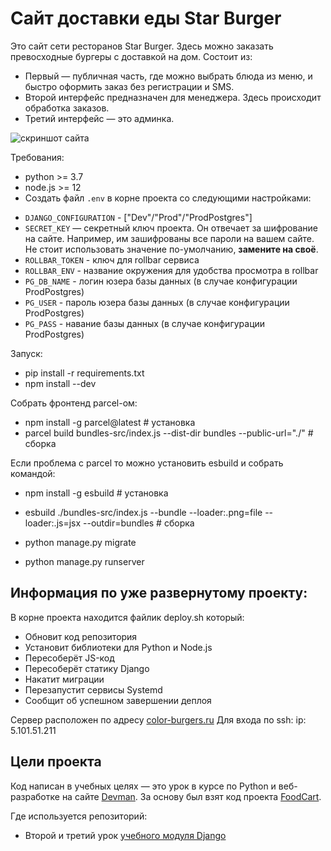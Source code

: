 # Сайт доставки еды Star Burger

Это сайт сети ресторанов Star Burger. Здесь можно заказать превосходные бургеры с доставкой на дом.
Состоит из:

- Первый — публичная часть, где можно выбрать блюда из меню, и быстро оформить заказ без регистрации и SMS.
- Второй интерфейс предназначен для менеджера. Здесь происходит обработка заказов.
- Третий интерфейс — это админка.

![скриншот сайта](https://dvmn.org/filer/canonical/1594651635/686/)

Требования:

- python >= 3.7
- node.js >= 12
- Cоздать файл `.env` в корне проекта со следующими настройками:

* `DJANGO_CONFIGURATION` - ["Dev"/"Prod"/"ProdPostgres"]
* `SECRET_KEY` — секретный ключ проекта. Он отвечает за шифрование на сайте. Например, им зашифрованы все пароли на вашем сайте. Не стоит использовать значение по-умолчанию, **замените на своё**.
* `ROLLBAR_TOKEN` - ключ для rollbar сервиса
* `ROLLBAR_ENV` - название окружения для удобства просмотра в rollbar
* `PG_DB_NAME` - логин юзера базы данных (в случае конфигурации ProdPostgres)
* `PG_USER` - пароль юзера базы данных (в случае конфигурации ProdPostgres)
* `PG_PASS` - навание базы данных (в случае конфигурации ProdPostgres)

Запуск:

- pip install -r requirements.txt
- npm install --dev

Собрать фронтенд parcel-ом:

- npm install -g parcel@latest # установка
- parcel build bundles-src/index.js --dist-dir bundles --public-url="./" # сборка

Если проблема с parcel то можно установить esbuild и собрать командой:

- npm install -g esbuild # установка
- esbuild ./bundles-src/index.js --bundle --loader:.png=file --loader:.js=jsx --outdir=bundles # сборка

- python manage.py migrate
- python manage.py runserver

## Информация по уже развернутому проекту:

В корне проекта находится файлик deploy.sh который:

- Обновит код репозитория
- Установит библиотеки для Python и Node.js
- Пересоберёт JS-код
- Пересоберёт статику Django
- Накатит миграции
- Перезапустит сервисы Systemd
- Сообщит об успешном завершении деплоя

Сервер расположен по адресу [color-burgers.ru](https://color-burgers.ru)
Для входа по ssh:
ip: 5.101.51.211

## Цели проекта

Код написан в учебных целях — это урок в курсе по Python и веб-разработке на сайте [Devman](https://dvmn.org). За основу был взят код проекта [FoodCart](https://github.com/Saibharath79/FoodCart).

Где используется репозиторий:

- Второй и третий урок [учебного модуля Django](https://dvmn.org/modules/django/)
